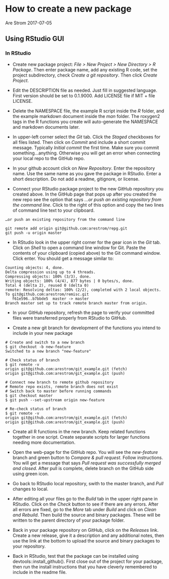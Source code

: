 How to create a new package
================
Are Strom
2017-07-05

Using RStudio GUI
-----------------

### In RStudio

-   Create new package project: *File &gt; New Project &gt; New Directory &gt; R Package*. Then enter package name, add any existing R code, set the project subdirectory, check *Create a git repository*. Then click *Create Project*.

-   Edit the DESCRIPTION file as needed. Just fill in suggested language. First version should be set to 0.1.9000. Add LICENSE file if MIT + file LICENSE.

-   Delete the NAMESPACE file, the example R script inside the *R* folder, and the example markdown document inside the *man* folder. The roxygen2 tags in the R functions you create will auto-generate the NAMESPACE and markdown documents later.

-   In upper-left corner select the *Git* tab. Click the *Staged* checkboxes for all files listed. Then click on *Commit* and include a short commit message. Typically *Initial commit* the first time. Make sure you commit something...anything. Otherwise you will get an error when connecting your local repo to the GitHub repo.

-   In your github account click on *New Repository*. Enter the repository name. Use the same name as you gave the package in RStudio. Enter a short description. Do not add a readme, gitignore, or license.

-   Connect your RStudio package project to the new GitHub repository you created above. In the GitHub page that pops up after you created the new repo see the option that says *…or push an existing repository from the command line*. Click to the right of this option and copy the two lines of command line text to your clipboard.

<!-- -->

    …or push an existing repository from the command line

    git remote add origin git@github.com:arestrom/repg.git
    git push -u origin master

-   In RStudio look in the upper right corner for the gear icon in the *Git* tab. Click on *Shell* to open a command line window for Git. Paste the contents of your clipboard (copied above) to the Git command window. Click enter. You should get a message similar to:

<!-- -->

    Counting objects: 4, done.
    Delta compression using up to 4 threads.
    Compressing objects: 100% (3/3), done.
    Writing objects: 100% (4/4), 877 bytes | 0 bytes/s, done.
    Total 4 (delta 2), reused 0 (delta 0)
    remote: Resolving deltas: 100% (2/2), completed with 2 local objects.
    To git@github.com:arestrom/remisc.git
       f61e596..b7bbde5  master -> master
    Branch master set up to track remote branch master from origin.

-   In your GitHub repository, refresh the page to verify your committed files were transferred properly from RStudio to GitHub.

-   Create a new git branch for development of the functions you intend to include in your new package

<!-- -->

    # Create and switch to a new branch
    $ git checkout -b new-feature
    Switched to a new branch "new-feature"

    # Check status of branch
    $ git remote -v
    origin git@github.com:arestrom/git_example.git (fetch)
    origin git@github.com:arestrom/git_example.git (push)

    # Connect new branch to remote github repository
    # Remote repo exists, remote branch does not exist
    # Switch back to master before running commands
    $ git checkout master
    $ git push --set-upstream origin new-feature

    # Re-check status of branch
    $ git remote -v
    origin git@github.com:arestrom/git_example.git (fetch)
    origin git@github.com:arestrom/git_example.git (push)

-   Create all R functions in the new branch. Keep related functions together in one script. Create separate scripts for larger functions needing more documentation.

-   Open the web-page for the GitHub repo. You will see the *new-feature* branch and green button to *Compare & pull request*. Follow instructions. You will get a message that says *Pull request was successfully merged and closed*. After pull is complete, delete branch on the GitHub side using green icon.

-   Go back to RStudio local repository, swith to the master branch, and *Pull* changes to local.

-   After editing all your files go to the *Build* tab in the upper right pane in RStudio. Click on the *Check* button to see if there are any errors. After all errors are fixed, go to the *More* tab under *Build* and click on *Clean and Rebuild*. Then build the source and binary packages. These will be written to the parent directory of your package folder.

-   Back in your package repository on GitHub, click on the *Releases* link. Create a new release, give it a description and any additional notes, then use the link at the bottom to upload the source and binary packages to your repository.

-   Back in RStudio, test that the package can be installed using devtools::install\_github(). First close out of the project for your package, then run the install instructions that you have cleverly remembered to include in the readme file.
